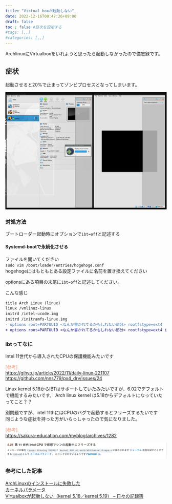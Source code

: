 ```yaml
---
title: "Virtual boxが起動しない"
date: 2022-12-16T00:47:26+09:00
draft: false
toc : false #目次を設定する
#tags: [,,]
#categories: [,,]
---
```


ArchlinuxにVirtualboxをいれようと思ったら起動しなかったので備忘録です。

## 症状

起動させると20%で止まってゾンビプロセスとなってしまいます。

![](a.png)

### 対処方法

ブートローダー起動時にオプションで```ibt=off```と記述する

#### Systemd-bootで永続化させる
ファイルを開いてください  
```sudo vim /boot/loader/entries/hogehoge.conf```  
hogehogeにはもともとある設定ファイルに名前を置き換えてください  

optionsにある項目の末尾に```ibt=off```と記述してください。  

こんな感じ  
```diff
title Arch Linux (linux)
linux /vmlinuz-linux
initrd /intel-ucode.img
initrd /initramfs-linux.img
- options root=PARTUUID <なんか書かれてるかもしれない部分> rootfstype=ext4 
+ options root=PARTUUID <なんか書かれてるかもしれない部分> rootfstype=ext4 ibt=off
```

### ibtってなに
Intel 11世代から導入されたCPUの保護機能みたいです  

<font color="DarkSalmon ">[参考]</font>  
https://gihyo.jp/article/2022/11/daily-linux-221107  
https://github.com/nns779/px4_drv/issues/24

Linux kernel 5.18からIBTはサポートしていたみたいですが、6.02でデフォルトで機能するみたいです。
Arch linux kernel は5.18からデフォルトになっていたってこと？？　

別問題ですが、intel 11thにはCPUのバグで起動するとフリーズするたいです  
同じような症状を持った方がいらっしゃったので気になりました。

<font color="DarkSalmon ">[参考]</font>  
https://sakura-education.com/myblog/archives/1282  

![](20221216-014134.png)


### 参考にした記事　

[ArchLinuxのインストールに失敗した](https://zenn.dev/warspitenavy/articles/e7ab5734604639)  
[カーネルパラメータ](https://wiki.archlinux.jp/index.php/%E3%82%AB%E3%83%BC%E3%83%8D%E3%83%AB%E3%83%91%E3%83%A9%E3%83%A1%E3%83%BC%E3%82%BF)  
[Virtualboxが起動しない（kernel 5.18／kernel 5.19） – 日々の記録簿](https://sakura-education.com/myblog/archives/1282)  